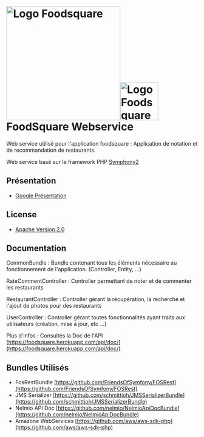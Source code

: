 
<img src="https://s-media-cache-ak0.pinimg.com/originals/c2/e1/54/c2e154c9bad81674be411bc67d3bf081.jpg" alt="Logo Foodsquare" width="300px"/><img src="http://dab1nmslvvntp.cloudfront.net/wp-content/uploads/2014/12/1418948033symfony-logo.png" alt="Logo Foodsquare" width="100px"/>
FoodSquare Webservice
========================

Web service utilisé pour l'application foodsquare : Application de notation et 
de recommandation de restaurants.

Web service basé sur le framework PHP [Symphony2](http://symfony.com/)

## Présentation

* [Google Présentation](https://docs.google.com/presentation/d/12rFdgN0MJj2qub8wANnTufOxT141CV3ejXnqRMVhoJg/edit?usp=sharing)

## License

* [Apache Version 2.0](http://www.apache.org/licenses/LICENSE-2.0.html)


## Documentation

CommonBundle : Bundle contenant tous les éléments nécessaire au fonctionnement 
de l'application. (Controller, Entity, ...)

RateCommentController :  Controller permettant de noter et de commenter les 
restaurants

RestaurantController : Controller gérant la récupération, la recherche et l'ajout de photos
pour des restaurants

UserController : Controller gérant toutes fonctionnalités ayant traits aux utilisateurs 
(création, mise à jour, etc ...)

Plus d'infos : Consultés la Doc de l'API [https://foodsquare.herokuapp.com/api/doc/](https://foodsquare.herokuapp.com/api/doc/)

## Bundles Utilisés

* FosRestBundle [https://github.com/FriendsOfSymfony/FOSRest](https://github.com/FriendsOfSymfony/FOSRest)
* JMS Serializer [https://github.com/schmittjoh/JMSSerializerBundle](https://github.com/schmittjoh/JMSSerializerBundle)
* Nelmio API Doc [https://github.com/nelmio/NelmioApiDocBundle](https://github.com/nelmio/NelmioApiDocBundle)
* Amazone WebServices [https://github.com/aws/aws-sdk-php](https://github.com/aws/aws-sdk-php)

